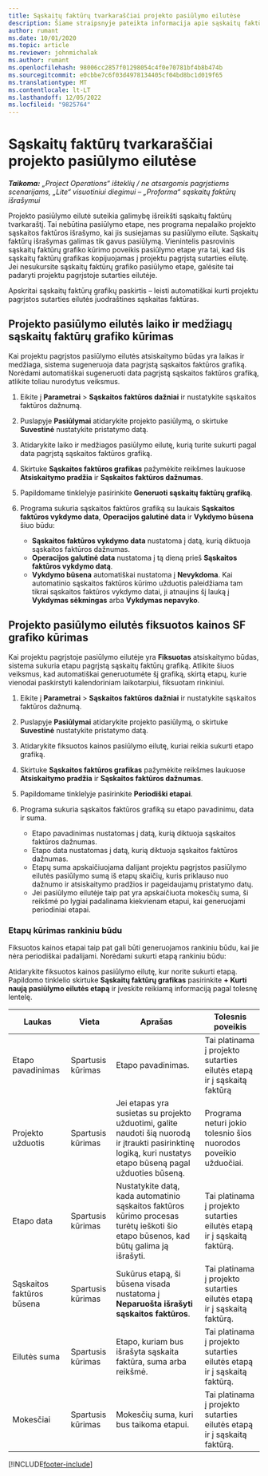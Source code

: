 ```yaml
---
title: Sąskaitų faktūrų tvarkaraščiai projekto pasiūlymo eilutėse
description: Šiame straipsnyje pateikta informacija apie sąskaitų faktūrų grafikų ir pasiūlymo eilučių etapų kūrimą.
author: rumant
ms.date: 10/01/2020
ms.topic: article
ms.reviewer: johnmichalak
ms.author: rumant
ms.openlocfilehash: 98006cc2857f01298054c4f0e70781bf4b8b474b
ms.sourcegitcommit: e0cbbe7c6f03d4978134405cf04bd8bc1d019f65
ms.translationtype: MT
ms.contentlocale: lt-LT
ms.lasthandoff: 12/05/2022
ms.locfileid: "9825764"
---
```

# <a name="invoice-schedules-on-project-quote-lines"></a>Sąskaitų faktūrų tvarkaraščiai projekto pasiūlymo eilutėse

_**Taikoma:** „Project Operations“ išteklių / ne atsargomis pagrįstiems scenarijams, „Lite“ visuotiniui diegimui – „Proforma“ sąskaitų faktūrų išrašymui_

Projekto pasiūlymo eilutė suteikia galimybę išreikšti sąskaitų faktūrų tvarkaraštį. Tai nebūtina pasiūlymo etape, nes programa nepalaiko projekto sąskaitos faktūros išrašymo, kai jis susiejamas su pasiūlymo eilute. Sąskaitų faktūrų išrašymas galimas tik gavus pasiūlymą. Vienintelis pasrovinis sąskaitų faktūrų grafiko kūrimo poveikis pasiūlymo etape yra tai, kad šis sąskaitų faktūrų grafikas kopijuojamas į projektu pagrįstą sutarties eilutę. Jei nesukursite sąskaitų faktūrų grafiko pasiūlymo etape, galėsite tai padaryti projektu pagrįstoje sutarties eilutėje.

Apskritai sąskaitų faktūrų grafikų paskirtis – leisti automatiškai kurti projektu pagrįstos sutarties eilutės juodraštines sąskaitas faktūras. 

## <a name="create-a-time-and-material-invoice-schedule-for-a-project-quote-line"></a>Projekto pasiūlymo eilutės laiko ir medžiagų sąskaitų faktūrų grafiko kūrimas

Kai projektu pagrįstos pasiūlymo eilutės atsiskaitymo būdas yra laikas ir medžiaga, sistema sugeneruoja data pagrįstą sąskaitos faktūros grafiką. Norėdami automatiškai sugeneruoti data pagrįstą sąskaitos faktūros grafiką, atlikite toliau nurodytus veiksmus.

1. Eikite į **Parametrai** > **Sąskaitos faktūros dažniai** ir nustatykite sąskaitos faktūros dažnumą.
2. Puslapyje **Pasiūlymai** atidarykite projekto pasiūlymą, o skirtuke **Suvestinė** nustatykite pristatymo datą.
3. Atidarykite laiko ir medžiagos pasiūlymo eilutę, kurią turite sukurti pagal data pagrįstą sąskaitos faktūros grafiką. 
4. Skirtuke **Sąskaitos faktūros grafikas** pažymėkite reikšmes laukuose **Atsiskaitymo pradžia** ir **Sąskaitos faktūros dažnumas**. 
5. Papildomame tinklelyje pasirinkite **Generuoti sąskaitų faktūrų grafiką**.
6. Programa sukuria sąskaitos faktūros grafiką su laukais **Sąskaitos faktūros vykdymo data**, **Operacijos galutinė data** ir **Vykdymo būsena** šiuo būdu:

    - **Sąskaitos faktūros vykdymo data** nustatoma į datą, kurią diktuoja sąskaitos faktūros dažnumas.
    - **Operacijos galutinė data** nustatoma į tą dieną prieš **Sąskaitos faktūros vykdymo datą**.
    - **Vykdymo būsena** automatiškai nustatoma į **Nevykdoma**. Kai automatinio sąskaitos faktūros kūrimo užduotis paleidžiama tam tikrai sąskaitos faktūros vykdymo datai, ji atnaujins šį lauką į **Vykdymas sėkmingas** arba **Vykdymas nepavyko**.

## <a name="create-a-fixed-price-invoice-schedule-for-a-project-quote-line"></a>Projekto pasiūlymo eilutės fiksuotos kainos SF grafiko kūrimas

Kai projektu pagrįstoje pasiūlymo eilutėje yra **Fiksuotas** atsiskaitymo būdas, sistema sukuria etapu pagrįstą sąskaitų faktūrų grafiką. Atlikite šiuos veiksmus, kad automatiškai generuotumėte šį grafiką, skirtą etapų, kurie vienodai paskirstyti kalendoriniam laikotarpiui, fiksuotam rinkiniui.

1. Eikite į **Parametrai** > **Sąskaitos faktūros dažniai** ir nustatykite sąskaitos faktūros dažnumą.
2. Puslapyje **Pasiūlymai** atidarykite projekto pasiūlymą, o skirtuke **Suvestinė** nustatykite pristatymo datą.
3. Atidarykite fiksuotos kainos pasiūlymo eilutę, kuriai reikia sukurti etapo grafiką. 
4. Skirtuke **Sąskaitos faktūros grafikas** pažymėkite reikšmes laukuose **Atsiskaitymo pradžia** ir **Sąskaitos faktūros dažnumas**. 
5. Papildomame tinklelyje pasirinkite **Periodiški etapai**.
6. Programa sukuria sąskaitos faktūros grafiką su etapo pavadinimu, data ir suma.

    - Etapo pavadinimas nustatomas į datą, kurią diktuoja sąskaitos faktūros dažnumas.
    - Etapo data nustatomas į datą, kurią diktuoja sąskaitos faktūros dažnumas.
    - Etapų suma apskaičiuojama dalijant projektu pagrįstos pasiūlymo eilutės pasiūlymo sumą iš etapų skaičių, kuris priklauso nuo dažnumo ir atsiskaitymo pradžios ir pageidaujamų pristatymo datų.
    - Jei pasiūlymo eilutėje taip pat yra apskaičiuota mokesčių suma, ši reikšmė po lygiai padalinama kiekvienam etapui, kai generuojami periodiniai etapai.

### <a name="manually-create-milestones"></a>Etapų kūrimas rankiniu būdu

Fiksuotos kainos etapai taip pat gali būti generuojamos rankiniu būdu, kai jie nėra periodiškai padalijami. Norėdami sukurti etapą rankiniu būdu:

Atidarykite fiksuotos kainos pasiūlymo eilutę, kur norite sukurti etapą. Papildomo tinklelio skirtuke **Sąskaitų faktūrų grafikas** pasirinkite **+ Kurti naują pasiūlymo eilutės etapą** ir įveskite reikiamą informaciją pagal tolesnę lentelę.

| **Laukas** | **Vieta** | **Aprašas** | **Tolesnis poveikis** |
| --- | --- | --- | --- |
| Etapo pavadinimas | Spartusis kūrimas | Etapo pavadinimas. | Tai platinama į projekto sutarties eilutės etapą ir į sąskaitą faktūrą |
| Projekto užduotis | Spartusis kūrimas | Jei etapas yra susietas su projekto užduotimi, galite naudoti šią nuorodą ir įtraukti pasirinktinę logiką, kuri nustatys etapo būseną pagal užduoties būseną. | Programa neturi jokio tolesnio šios nuorodos poveikio užduočiai. |
| Etapo data | Spartusis kūrimas | Nustatykite datą, kada automatinio sąskaitos faktūros kūrimo procesas turėtų ieškoti šio etapo būsenos, kad būtų galima ją išrašyti. | Tai platinama į projekto sutarties eilutės etapą ir į sąskaitą faktūrą. |
| Sąskaitos faktūros būsena | Spartusis kūrimas | Sukūrus etapą, ši būsena visada nustatoma į **Neparuošta išrašyti sąskaitos faktūros**. | Tai platinama į projekto sutarties eilutės etapą ir į sąskaitą faktūrą. |
| Eilutės suma | Spartusis kūrimas | Etapo, kuriam bus išrašyta sąskaita faktūra, suma arba reikšmė. | Tai platinama į projekto sutarties eilutės etapą ir į sąskaitą faktūrą. |
| Mokesčiai | Spartusis kūrimas | Mokesčių suma, kuri bus taikoma etapui. | Tai platinama į projekto sutarties eilutės etapą ir į sąskaitą faktūrą. |


[!INCLUDE[footer-include](../includes/footer-banner.md)]

